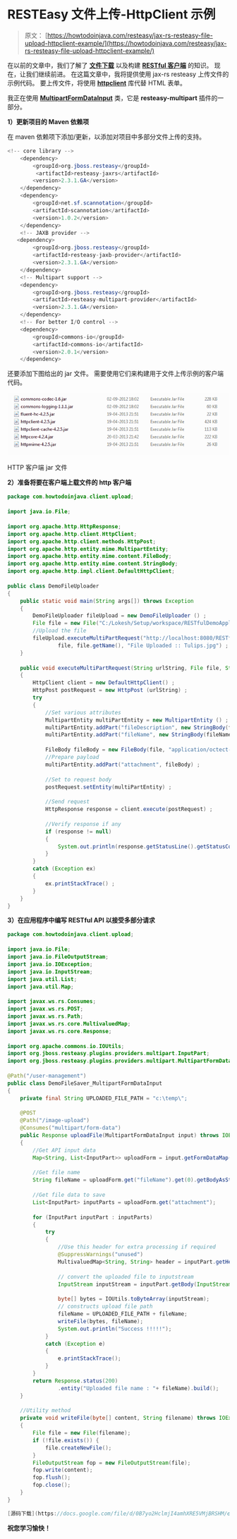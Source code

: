 # RESTEasy 文件上传-HttpClient 示例

> 原文： [https://howtodoinjava.com/resteasy/jax-rs-resteasy-file-upload-httpclient-example/](https://howtodoinjava.com/resteasy/jax-rs-resteasy-file-upload-httpclient-example/)

在以前的文章中，我们了解了 [**文件下载**](//howtodoinjava.com/resteasy/resteasy-file-download-example/ "RESTEasy + File download example") 以及构建 [**RESTful 客户端**](//howtodoinjava.com/apache-commons/jax-rs-restful-client-using-apache-httpclient/ "JAX-RS RESTful client using apache httpclient") 的知识。 现在，让我们继续前进。 在这篇文章中，我将提供使用 jax-rs resteasy 上传文件的示例代码。 要上传文件，将使用 [**httpclient**](https://hc.apache.org/httpclient-3.x/ "http client") 库代替 HTML 表单。

我正在使用 [**MultipartFormDataInput**](http://docs.jboss.org/resteasy/docs/1.2.GA/javadocs/org/jboss/resteasy/plugins/providers/multipart/MultipartFormDataInput.html "MultipartFormDataInput") 类，它是 **resteasy-multipart** 插件的一部分。

**1）更新项目的 Maven 依赖项**

在 maven 依赖项下添加/更新，以添加对项目中多部分文件上传的支持。

```java
<!-- core library -->
	<dependency>
		<groupId>org.jboss.resteasy</groupId>
		 <artifactId>resteasy-jaxrs</artifactId>
		<version>2.3.1.GA</version>
	</dependency>
	<dependency>
		<groupId>net.sf.scannotation</groupId>
		<artifactId>scannotation</artifactId>
		<version>1.0.2</version>
	</dependency>
	<!-- JAXB provider -->
   <dependency>
		<groupId>org.jboss.resteasy</groupId>
		<artifactId>resteasy-jaxb-provider</artifactId>
		<version>2.3.1.GA</version>
	</dependency>	
	<!-- Multipart support -->
	<dependency>
		<groupId>org.jboss.resteasy</groupId>
		<artifactId>resteasy-multipart-provider</artifactId>
		<version>2.3.1.GA</version>
	</dependency>
	<!-- For better I/O control -->
	<dependency>
		<groupId>commons-io</groupId>
		<artifactId>commons-io</artifactId>
		<version>2.0.1</version>
	</dependency>

```

还要添加下图给出的 jar 文件。 需要使用它们来构建用于文件上传示例的客户端代码。

![HTTP client jar files](img/e6c0e39768cd782c2d688c3465e7286f.png)

HTTP 客户端 jar 文件



**2）准备将要在客户端上载文件的 http 客户端**

```java
package com.howtodoinjava.client.upload;

import java.io.File;

import org.apache.http.HttpResponse;
import org.apache.http.client.HttpClient;
import org.apache.http.client.methods.HttpPost;
import org.apache.http.entity.mime.MultipartEntity;
import org.apache.http.entity.mime.content.FileBody;
import org.apache.http.entity.mime.content.StringBody;
import org.apache.http.impl.client.DefaultHttpClient;

public class DemoFileUploader 
{
	public static void main(String args[]) throws Exception
    {
    	DemoFileUploader fileUpload = new DemoFileUploader () ;
    	File file = new File("C:/Lokesh/Setup/workspace/RESTfulDemoApplication/target/classes/Tulips.jpg") ;
    	//Upload the file
        fileUpload.executeMultiPartRequest("http://localhost:8080/RESTfulDemoApplication/user-management/image-upload", 
        		file, file.getName(), "File Uploaded :: Tulips.jpg") ;
    }  

    public void executeMultiPartRequest(String urlString, File file, String fileName, String fileDescription) throws Exception 
    {
    	HttpClient client = new DefaultHttpClient() ;
        HttpPost postRequest = new HttpPost (urlString) ;
        try
        {
        	//Set various attributes 
            MultipartEntity multiPartEntity = new MultipartEntity () ;
            multiPartEntity.addPart("fileDescription", new StringBody(fileDescription != null ? fileDescription : "")) ;
            multiPartEntity.addPart("fileName", new StringBody(fileName != null ? fileName : file.getName())) ;

            FileBody fileBody = new FileBody(file, "application/octect-stream") ;
            //Prepare payload
            multiPartEntity.addPart("attachment", fileBody) ;

            //Set to request body
            postRequest.setEntity(multiPartEntity) ;

            //Send request
            HttpResponse response = client.execute(postRequest) ;

            //Verify response if any
            if (response != null)
            {
                System.out.println(response.getStatusLine().getStatusCode());
            }
        }
        catch (Exception ex)
        {
            ex.printStackTrace() ;
        }
    }
}

```

**3）在应用程序中编写 RESTful API 以接受多部分请求**

```java
package com.howtodoinjava.client.upload;

import java.io.File;
import java.io.FileOutputStream;
import java.io.IOException;
import java.io.InputStream;
import java.util.List;
import java.util.Map;

import javax.ws.rs.Consumes;
import javax.ws.rs.POST;
import javax.ws.rs.Path;
import javax.ws.rs.core.MultivaluedMap;
import javax.ws.rs.core.Response;

import org.apache.commons.io.IOUtils;
import org.jboss.resteasy.plugins.providers.multipart.InputPart;
import org.jboss.resteasy.plugins.providers.multipart.MultipartFormDataInput;

@Path("/user-management")
public class DemoFileSaver_MultipartFormDataInput 
{
	private final String UPLOADED_FILE_PATH = "c:\temp\";

	@POST
	@Path("/image-upload")
	@Consumes("multipart/form-data")
	public Response uploadFile(MultipartFormDataInput input) throws IOException 
	{
		//Get API input data
		Map<String, List<InputPart>> uploadForm = input.getFormDataMap();

		//Get file name
		String fileName = uploadForm.get("fileName").get(0).getBodyAsString();

		//Get file data to save
		List<InputPart> inputParts = uploadForm.get("attachment");

		for (InputPart inputPart : inputParts)
		{
			try 
			{
				//Use this header for extra processing if required
				@SuppressWarnings("unused")
				MultivaluedMap<String, String> header = inputPart.getHeaders();

				// convert the uploaded file to inputstream
				InputStream inputStream = inputPart.getBody(InputStream.class, null);

				byte[] bytes = IOUtils.toByteArray(inputStream);
				// constructs upload file path
				fileName = UPLOADED_FILE_PATH + fileName;
				writeFile(bytes, fileName);
				System.out.println("Success !!!!!");
			} 
			catch (Exception e) 
			{
				e.printStackTrace();
			}
		}
		return Response.status(200)
				.entity("Uploaded file name : "+ fileName).build();
	}

	//Utility method
	private void writeFile(byte[] content, String filename) throws IOException 
	{
		File file = new File(filename);
		if (!file.exists()) {
			file.createNewFile();
		}
		FileOutputStream fop = new FileOutputStream(file);
		fop.write(content);
		fop.flush();
		fop.close();
	}
}

```

```java
[源码下载](https://docs.google.com/file/d/0B7yo2HclmjI4amhXRE5VMjBRSHM/edit?usp=sharing "multipart rest file upload")
```

**祝您学习愉快！**